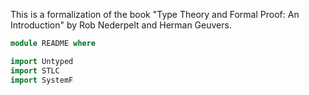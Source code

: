 This is a formalization of the book "Type Theory and Formal Proof: An Introduction" by Rob Nederpelt and Herman Geuvers.

```agda
module README where

import Untyped
import STLC
import SystemF
```

